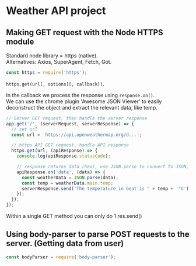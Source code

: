# Weather API project

## Making GET request with the Node HTTPS module

Standard node library = https (native).  
Alternatives: Axios, SuperAgent, Fetch, Got.

```js
const https = require('https');
```

`https.get(url[, options][, callback])`.

In the callback we process the response using `response.on()`.  
We can use the chrome plugin 'Awesome JSON Viewer' to easily deconstruct the object and extract the relevant data, like temp.

```js
// Server GET request, then handle the server response
app.get('/', (serverRequest, serverResponse) => {
  // set url
  const url = 'https://api.openweathermap.org/d...';

  // https API GET request, handle API response
  https.get(url, (apiResponse) => {
    console.log(apiResponse.statusCode);

    // response returns data (hex), use JSON.parse to convert to JSON, log the data
    apiResponse.on('data', (data) => {
      const weatherData = JSON.parse(data);
      const temp = weatherData.main.temp;
      serverResponse.send('The temperature in Gent is ' + temp + '°C');
    });
  });
});
```

Within a single GET method you can only do 1 res.send()

## Using body-parser to parse POST requests to the server. (Getting data from user)

```js
const bodyParser = require('body-parser');
```
